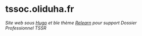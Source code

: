 # tssoc.oliduha.fr

*Site web sous [Hugo](https://gohugo.io/) et ble thème [Relearn](5.12.4) pour support Dossier Professionnel TSSR*
